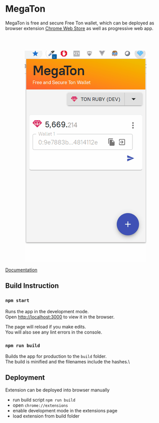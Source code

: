 # MegaTon

MegaTon is free and secure Free Ton wallet, which can be deployed as browser extension [Chrome Web Store](https://chrome.google.com/webstore/detail/megaton/kobonkepbhoanlldpglekdblbpodlljo?hl=ru&) as well as progressive web app.

<br/>
<br/>
<p align="center">
  <img src="/docs/screenshots/Animation.gif" />
</p>

[Documentation]("/docs/software_architecture.pdf")


## Build Instruction

### `npm start`

Runs the app in the development mode.\
Open [http://localhost:3000](http://localhost:3000) to view it in the browser.

The page will reload if you make edits.\
You will also see any lint errors in the console.

### `npm run build`

Builds the app for production to the `build` folder.\
The build is minified and the filenames include the hashes.\

## Deployment

Extension can be deployed into browser manually

* run build script
    `npm run build`
* open `chrome://extensions`
* enable development mode in the extensions page
* load extension from build folder
